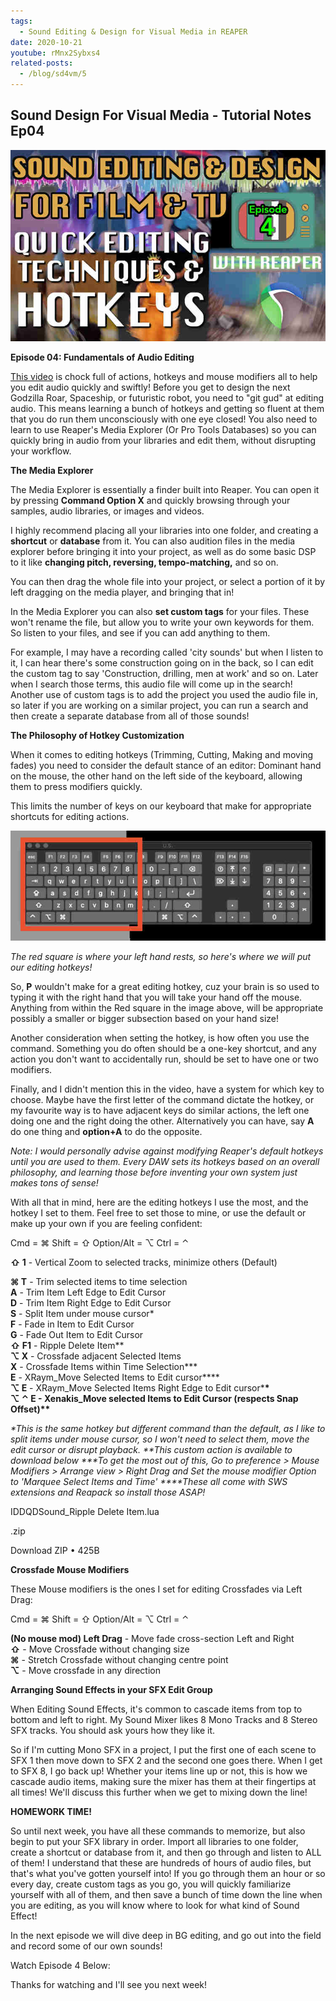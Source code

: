 ```yaml
---
tags:
  - Sound Editing & Design for Visual Media in REAPER
date: 2020-10-21
youtube: rMnx2Sybxs4
related-posts:
  - /blog/sd4vm/5
---
```


## Sound Design For Visual Media - Tutorial Notes Ep04

![](/blog/sd4vm/4/144.jpg)

**Episode 04: Fundamentals of Audio Editing**

[This video](https://youtu.be/rMnx2Sybxs4) is chock full of actions, hotkeys and mouse modifiers all to help you edit audio quickly and swiftly! Before you get to design the next Godzilla Roar, Spaceship, or futuristic robot, you need to "git gud" at editing audio. This means learning a bunch of hotkeys and getting so fluent at them that you do run them unconsciously with one eye closed! You also need to learn to use Reaper's Media Explorer (Or Pro Tools Databases) so you can quickly bring in audio from your libraries and edit them, without disrupting your workflow.

**The Media Explorer**

The Media Explorer is essentially a finder built into Reaper. You can open it by pressing **Command Option X** and quickly browsing through your samples, audio libraries, or images and videos.

I highly recommend placing all your libraries into one folder, and creating a **shortcut** or **database** from it. You can also audition files in the media explorer before bringing it into your project, as well as do some basic DSP to it like **changing pitch, reversing, tempo-matching,** and so on.

You can then drag the whole file into your project, or select a portion of it by left dragging on the media player, and bringing that in!

In the Media Explorer you can also **set custom tags** for your files. These won't rename the file, but allow you to write your own keywords for them. So listen to your files, and see if you can add anything to them.

For example, I may have a recording called 'city sounds' but when I listen to it, I can hear there's some construction going on in the back, so I can edit the custom tag to say 'Construction, drilling, men at work' and so on. Later when I search those terms, this audio file will come up in the search! Another use of custom tags is to add the project you used the audio file in, so later if you are working on a similar project, you can run a search and then create a separate database from all of those sounds!

**The Philosophy of Hotkey Customization**

When it comes to editing hotkeys (Trimming, Cutting, Making and moving fades) you need to consider the default stance of an editor: Dominant hand on the mouse, the other hand on the left side of the keyboard, allowing them to press modifiers quickly.

This limits the number of keys on our keyboard that make for appropriate shortcuts for editing actions.

![](/blog/sd4vm/4/145.jpg)

_The red square is where your left hand rests, so here's where we will put our editing hotkeys!_

So, **P** wouldn't make for a great editing hotkey, cuz your brain is so used to typing it with the right hand that you will take your hand off the mouse. Anything from within the Red square in the image above, will be appropriate possibly a smaller or bigger subsection based on your hand size!

Another consideration when setting the hotkey, is how often you use the command. Something you do often should be a one-key shortcut, and any action you don't want to accidentally run, should be set to have one or two modifiers.

Finally, and I didn't mention this in the video, have a system for which key to choose. Maybe have the first letter of the command dictate the hotkey, or my favourite way is to have adjacent keys do similar actions, the left one doing one and the right doing the other. Alternatively you can have, say **A** do one thing and **option+A** to do the opposite.

_Note: I would personally advise against modifying Reaper's default hotkeys until you are used to them. Every DAW sets its hotkeys based on an overall philosophy, and learning those before inventing your own system just makes tons of sense!_

With all that in mind, here are the editing hotkeys I use the most, and the hotkey I set to them. Feel free to set those to mine, or use the default or make up your own if you are feeling confident:

Cmd = ⌘ Shift = ⇧ Option/Alt = ⌥ Ctrl = ⌃

**⇧ 1** - Vertical Zoom to selected tracks, minimize others (Default)

**⌘ T** - Trim selected items to time selection  
**A** - Trim Item Left Edge to Edit Cursor  
**D** - Trim Item Right Edge to Edit Cursor  
**S** - Split Item under mouse cursor\*  
**F** - Fade in Item to Edit Cursor  
**G** - Fade Out Item to Edit Cursor  
**⇧ F1** - Ripple Delete Item\*\*  
**⌥ X** - Crossfade adjacent Selected Items  
**X** - Crossfade Items within Time Selection**\*  
**E** - XRaym_Move Selected Items to Edit cursor\*\***  
**⌥ E** - XRaym_Move Selected Items Right Edge to Edit cursor\***\*  
**⌥** ⌃ E - Xenakis_Move selected Items to Edit Cursor (respects Snap Offset)\*\***

_\*This is the same hotkey but different command than the default, as I like to split items under mouse cursor, so I won't need to select them, move the edit cursor or disrupt playback._
_\*\*This custom action is available to download below_
_\*\*\*To get the most out of this, Go to preference > Mouse Modifiers > Arrange view > Right Drag and Set the mouse modifier Option to 'Marquee Select Items and Time'_
_\*\*\*\*These all come with SWS extensions and Reapack so install those ASAP!_

IDDQDSound_Ripple Delete Item.lua

.zip

Download ZIP • 425B

**Crossfade Mouse Modifiers**

These Mouse modifiers is the ones I set for editing Crossfades via Left Drag:

Cmd = ⌘ Shift = ⇧ Option/Alt = ⌥ Ctrl = ⌃

**(No mouse mod) Left Drag** - Move fade cross-section Left and Right  
**⇧** - Move Crossfade without changing size  
**⌘** - Stretch Crossfade without changing centre point  
**⌥** - Move crossfade in any direction

**Arranging Sound Effects in your SFX Edit Group**

When Editing Sound Effects, it's common to cascade items from top to bottom and left to right. My Sound Mixer likes 8 Mono Tracks and 8 Stereo SFX tracks. You should ask yours how they like it.

So if I'm cutting Mono SFX in a project, I put the first one of each scene to SFX 1 then move down to SFX 2 and the second one goes there. When I get to SFX 8, I go back up! Whether your items line up or not, this is how we cascade audio items, making sure the mixer has them at their fingertips at all times! We'll discuss this further when we get to mixing down the line!

**HOMEWORK TIME!**

So until next week, you have all these commands to memorize, but also begin to put your SFX library in order. Import all libraries to one folder, create a shortcut or database from it, and then go through and listen to ALL of them! I understand that these are hundreds of hours of audio files, but that's what you've gotten yourself into! If you go through them an hour or so every day, create custom tags as you go, you will quickly familiarize yourself with all of them, and then save a bunch of time down the line when you are editing, as you will know where to look for what kind of Sound Effect!

In the next episode we will dive deep in BG editing, and go out into the field and record some of our own sounds!

Watch Episode 4 Below:

<youtube id="rMnx2Sybxs4"></youtube>

Thanks for watching and I'll see you next week!

